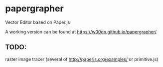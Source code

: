 # papergrapher
Vector Editor based on Paper.js

A working version can be found at https://w00dn.github.io/papergrapher/

## TODO:
raster image tracer (several of http://paperjs.org/examples/ or primitive.js)  
